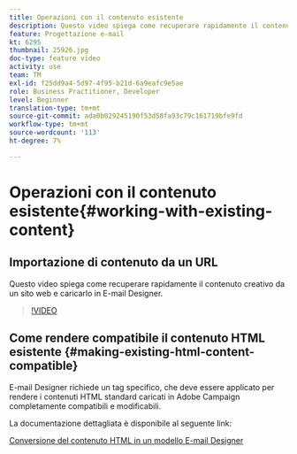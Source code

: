 ```yaml
---
title: Operazioni con il contenuto esistente
description: Questo video spiega come recuperare rapidamente il contenuto creativo da un sito web e caricarlo in E-mail Designer.
feature: Progettazione e-mail
kt: 6295
thumbnail: 25926.jpg
doc-type: feature video
activity: use
team: TM
exl-id: f25dd9a4-5d97-4f95-b21d-6a9eafc9e5ae
role: Business Practitioner, Developer
level: Beginner
translation-type: tm+mt
source-git-commit: ada0b029245190f53d58fa93c79c161719bfe9fd
workflow-type: tm+mt
source-wordcount: '113'
ht-degree: 7%

---
```


# Operazioni con il contenuto esistente{#working-with-existing-content}

## Importazione di contenuto da un URL

Questo video spiega come recuperare rapidamente il contenuto creativo da un sito web e caricarlo in E-mail Designer.

>[!VIDEO](https://video.tv.adobe.com/v/25926?quality=12)

## Come rendere compatibile il contenuto HTML esistente {#making-existing-html-content-compatible}

E-mail Designer richiede un tag specifico, che deve essere applicato per rendere i contenuti HTML standard caricati in Adobe Campaign completamente compatibili e modificabili.

La documentazione dettagliata è disponibile al seguente link:

[Conversione del contenuto HTML in un modello E-mail Designer](https://docs.adobe.com/content/help/en/campaign-standard/using/designing-content/building-email-content/using-existing-content.html#converting-an-html-content)
